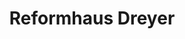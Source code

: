 ---
title: "Reformhaus Dreyer"
url: /buchholz-in-der-nordheide/reformhaus-dreyer/
shop: Lebensmittel
---